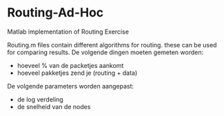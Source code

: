 # Routing-Ad-Hoc
Matlab implementation of Routing Exercise

Routing.m files contain different algorithms for routing. these can be used for comparing results.
De volgende dingen moeten gemeten worden:
- hoeveel % van de packetjes aankomt
- hoeveel pakketjes zend je (routing + data)

De volgende parameters worden aangepast:
- de log verdeling
- de snelheid van de nodes